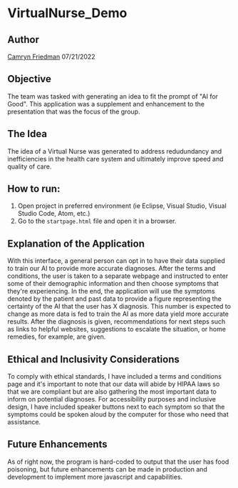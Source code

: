 # VirtualNurse_Demo

## Author
[Camryn Friedman](https://www.github.com/CamrynFriedman)
07/21/2022

## Objective 
The team was tasked with generating an idea to fit the prompt of "AI for Good". This application was a supplement and enhancement to the presentation that was the focus of the group. 

## The Idea
The idea of a Virtual Nurse was generated to address redudundancy and inefficiencies in the health care system and ultimately improve speed and quality of care.

## How to run:
1. Open project in preferred environment (ie Eclipse, Visual Studio, Visual Studio Code, Atom, etc.)
2. Go to the `startpage.html` file and open it in a browser.

## Explanation of the Application
With this interface, a general person can opt in to have their data supplied to train our AI to provide more accurate diagnoses. After the terms and conditions, the user is taken to a separate webpage and instructed to enter some of their demographic information and then choose symptoms that they're experiencing. In the end, the application will use the symptoms denoted by the patient and past data to provide a figure representing the certainty of the AI that the user has X diagnosis. This number is expected to change as more data is fed to train the AI as more data yield more accurate results. After the diagnosis is given, recommendations for next steps such as links to helpful websites, suggestions to escalate the situation, or home remedies, for example, are given. 

## Ethical and Inclusivity Considerations
To comply with ethical standards, I have included a terms and conditions page and it's important to note that our data will abide by HIPAA laws so that we are compliant but are also gathering the most important data to inform on potential diagnoses. 
For accessibility purposes and inclusive design, I have included speaker buttons next to each symptom so that the symptoms could be spoken aloud by the computer for those who need that assistance.

## Future Enhancements
As of right now, the program is hard-coded to output that the user has food poisoning, but future enhancements can be made in production and development to implement more javascript and capabilities.

